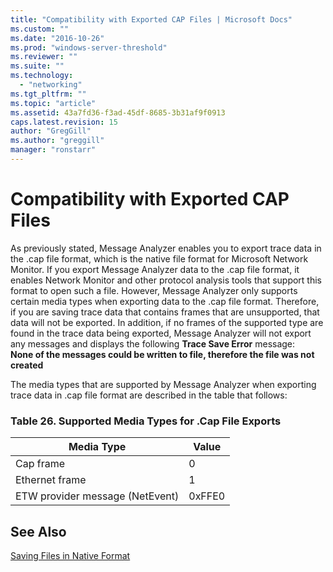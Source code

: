 ```yaml
---
title: "Compatibility with Exported CAP Files | Microsoft Docs"
ms.custom: ""
ms.date: "2016-10-26"
ms.prod: "windows-server-threshold"
ms.reviewer: ""
ms.suite: ""
ms.technology: 
  - "networking"
ms.tgt_pltfrm: ""
ms.topic: "article"
ms.assetid: 43a7fd36-f3ad-45df-8685-3b31af9f0913
caps.latest.revision: 15
author: "GregGill"
ms.author: "greggill"
manager: "ronstarr"
---
```

# Compatibility with Exported CAP Files
As previously stated, Message Analyzer enables you to export trace data in the  .cap file format, which is the native file format for  Microsoft Network Monitor. If you export Message Analyzer data to the .cap file format, it enables Network Monitor and other protocol analysis tools that support this format to open such a file. However, Message Analyzer only supports certain media types when exporting data to the .cap file format. Therefore, if you are saving trace data that contains frames that are unsupported, that data will not be exported. In addition, if no frames of the supported type are found in the trace data being exported, Message Analyzer will not export any messages and displays the following **Trace Save Error** message:  
**None of the messages could be written to file, therefore the file was not created**  
  
 The media types that are supported by Message Analyzer when exporting trace data in .cap file format are described in the table that follows:  
  
### Table 26.   Supported Media Types for .Cap File Exports  
  
|Media Type|Value|  
|----------------|-----------|  
|Cap frame|0|  
|Ethernet frame|1|  
|ETW provider message (NetEvent)|0xFFE0|  
  
## See Also  
 [Saving Files in Native Format](saving-files-in-native-format.md)